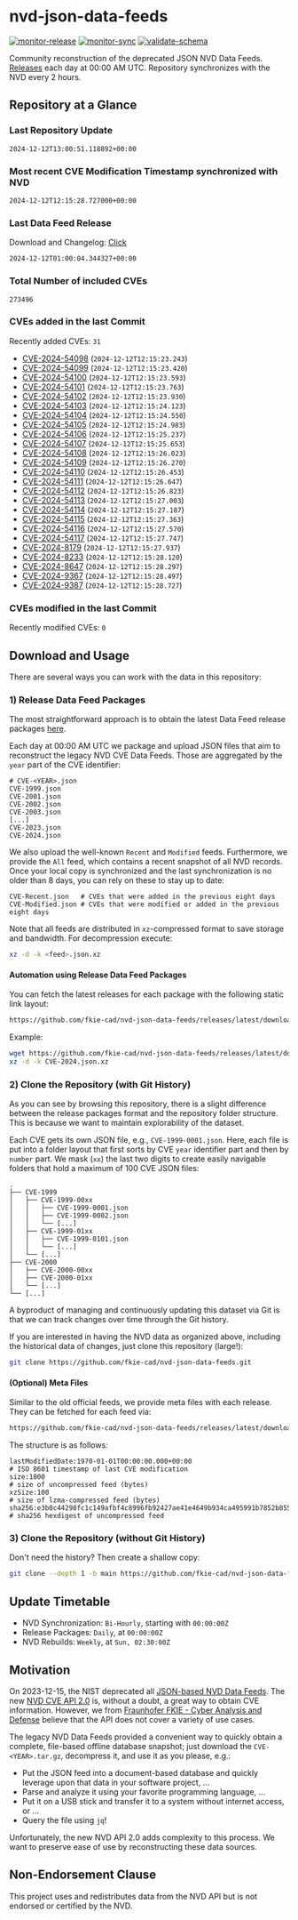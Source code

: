 # nvd-json-data-feeds

[![monitor-release](https://github.com/fkie-cad/nvd-json-data-feeds/actions/workflows/monitor_release.yml/badge.svg)](https://github.com/fkie-cad/nvd-json-data-feeds/actions/workflows/monitor_release.yml)
[![monitor-sync](https://github.com/fkie-cad/nvd-json-data-feeds/actions/workflows/monitor_sync.yml/badge.svg)](https://github.com/fkie-cad/nvd-json-data-feeds/actions/workflows/monitor_sync.yml)
[![validate-schema](https://github.com/fkie-cad/nvd-json-data-feeds/actions/workflows/validate_schema.yml/badge.svg)](https://github.com/fkie-cad/nvd-json-data-feeds/actions/workflows/validate_schema.yml)

Community reconstruction of the deprecated JSON NVD Data Feeds.
[Releases](https://github.com/fkie-cad/nvd-json-data-feeds/releases/latest) each day at 00:00 AM UTC.
Repository synchronizes with the NVD every 2 hours.

## Repository at a Glance

### Last Repository Update

```plain
2024-12-12T13:00:51.118892+00:00
```

### Most recent CVE Modification Timestamp synchronized with NVD

```plain
2024-12-12T12:15:28.727000+00:00
```

### Last Data Feed Release

Download and Changelog: [Click](https://github.com/fkie-cad/nvd-json-data-feeds/releases/latest)

```plain
2024-12-12T01:00:04.344327+00:00
```

### Total Number of included CVEs

```plain
273496
```

### CVEs added in the last Commit

Recently added CVEs: `31`

- [CVE-2024-54098](CVE-2024/CVE-2024-540xx/CVE-2024-54098.json) (`2024-12-12T12:15:23.243`)
- [CVE-2024-54099](CVE-2024/CVE-2024-540xx/CVE-2024-54099.json) (`2024-12-12T12:15:23.420`)
- [CVE-2024-54100](CVE-2024/CVE-2024-541xx/CVE-2024-54100.json) (`2024-12-12T12:15:23.593`)
- [CVE-2024-54101](CVE-2024/CVE-2024-541xx/CVE-2024-54101.json) (`2024-12-12T12:15:23.763`)
- [CVE-2024-54102](CVE-2024/CVE-2024-541xx/CVE-2024-54102.json) (`2024-12-12T12:15:23.930`)
- [CVE-2024-54103](CVE-2024/CVE-2024-541xx/CVE-2024-54103.json) (`2024-12-12T12:15:24.123`)
- [CVE-2024-54104](CVE-2024/CVE-2024-541xx/CVE-2024-54104.json) (`2024-12-12T12:15:24.550`)
- [CVE-2024-54105](CVE-2024/CVE-2024-541xx/CVE-2024-54105.json) (`2024-12-12T12:15:24.983`)
- [CVE-2024-54106](CVE-2024/CVE-2024-541xx/CVE-2024-54106.json) (`2024-12-12T12:15:25.237`)
- [CVE-2024-54107](CVE-2024/CVE-2024-541xx/CVE-2024-54107.json) (`2024-12-12T12:15:25.653`)
- [CVE-2024-54108](CVE-2024/CVE-2024-541xx/CVE-2024-54108.json) (`2024-12-12T12:15:26.023`)
- [CVE-2024-54109](CVE-2024/CVE-2024-541xx/CVE-2024-54109.json) (`2024-12-12T12:15:26.270`)
- [CVE-2024-54110](CVE-2024/CVE-2024-541xx/CVE-2024-54110.json) (`2024-12-12T12:15:26.453`)
- [CVE-2024-54111](CVE-2024/CVE-2024-541xx/CVE-2024-54111.json) (`2024-12-12T12:15:26.647`)
- [CVE-2024-54112](CVE-2024/CVE-2024-541xx/CVE-2024-54112.json) (`2024-12-12T12:15:26.823`)
- [CVE-2024-54113](CVE-2024/CVE-2024-541xx/CVE-2024-54113.json) (`2024-12-12T12:15:27.003`)
- [CVE-2024-54114](CVE-2024/CVE-2024-541xx/CVE-2024-54114.json) (`2024-12-12T12:15:27.187`)
- [CVE-2024-54115](CVE-2024/CVE-2024-541xx/CVE-2024-54115.json) (`2024-12-12T12:15:27.363`)
- [CVE-2024-54116](CVE-2024/CVE-2024-541xx/CVE-2024-54116.json) (`2024-12-12T12:15:27.570`)
- [CVE-2024-54117](CVE-2024/CVE-2024-541xx/CVE-2024-54117.json) (`2024-12-12T12:15:27.747`)
- [CVE-2024-8179](CVE-2024/CVE-2024-81xx/CVE-2024-8179.json) (`2024-12-12T12:15:27.937`)
- [CVE-2024-8233](CVE-2024/CVE-2024-82xx/CVE-2024-8233.json) (`2024-12-12T12:15:28.120`)
- [CVE-2024-8647](CVE-2024/CVE-2024-86xx/CVE-2024-8647.json) (`2024-12-12T12:15:28.297`)
- [CVE-2024-9367](CVE-2024/CVE-2024-93xx/CVE-2024-9367.json) (`2024-12-12T12:15:28.497`)
- [CVE-2024-9387](CVE-2024/CVE-2024-93xx/CVE-2024-9387.json) (`2024-12-12T12:15:28.727`)


### CVEs modified in the last Commit

Recently modified CVEs: `0`



## Download and Usage

There are several ways you can work with the data in this repository:

### 1) Release Data Feed Packages

The most straightforward approach is to obtain the latest Data Feed release packages [here](https://github.com/fkie-cad/nvd-json-data-feeds/releases/latest).

Each day at 00:00 AM UTC we package and upload JSON files that aim to reconstruct the legacy NVD CVE Data Feeds.
Those are aggregated by the `year` part of the CVE identifier:

```
# CVE-<YEAR>.json
CVE-1999.json
CVE-2001.json
CVE-2002.json
CVE-2003.json
[...]
CVE-2023.json
CVE-2024.json
```

We also upload the well-known `Recent` and `Modified` feeds.
Furthermore, we provide the `All` feed, which contains a recent snapshot of all NVD records.
Once your local copy is synchronized and the last synchronization is no older than 8 days, you can rely on these to stay up to date:

```plain
CVE-Recent.json   # CVEs that were added in the previous eight days
CVE-Modified.json # CVEs that were modified or added in the previous eight days
```

Note that all feeds are distributed in `xz`-compressed format to save storage and bandwidth.
For decompression execute:

```sh
xz -d -k <feed>.json.xz
```

#### Automation using Release Data Feed Packages

You can fetch the latest releases for each package with the following static link layout:

```sh
https://github.com/fkie-cad/nvd-json-data-feeds/releases/latest/download/CVE-<YEAR>.json.xz
```

Example:

```sh
wget https://github.com/fkie-cad/nvd-json-data-feeds/releases/latest/download/CVE-2024.json.xz
xz -d -k CVE-2024.json.xz
```

### 2) Clone the Repository (with Git History)

As you can see by browsing this repository, there is a slight difference between the release packages format and the repository folder structure.
This is because we want to maintain explorability of the dataset.

Each CVE gets its own JSON file, e.g., `CVE-1999-0001.json`.
Here, each file is put into a folder layout that first sorts by CVE `year` identifier part and then by `number` part.
We mask (`xx`) the last two digits to create easily navigable folders that hold a maximum of 100 CVE JSON files:

```plain
.
├── CVE-1999
│   ├── CVE-1999-00xx
│   │   ├── CVE-1999-0001.json
│   │   ├── CVE-1999-0002.json
│   │   └── [...]
│   ├── CVE-1999-01xx
│   │   ├── CVE-1999-0101.json
│   │   └── [...]
│   └── [...]
├── CVE-2000
│   ├── CVE-2000-00xx
│   ├── CVE-2000-01xx
│   └── [...]
└── [...]
```

A byproduct of managing and continuously updating this dataset via Git is that we can track changes over time through the Git history.

If you are interested in having the NVD data as organized above, including the historical data of changes, just clone this repository (large!):

```sh
git clone https://github.com/fkie-cad/nvd-json-data-feeds.git
```

#### (Optional) Meta Files

Similar to the old official feeds, we provide meta files with each release. They can be fetched for each feed via:

```sh
https://github.com/fkie-cad/nvd-json-data-feeds/releases/latest/download/CVE-<YEAR>.meta
```

The structure is as follows:

```plain
lastModifiedDate:1970-01-01T00:00:00.000+00:00                          # ISO 8601 timestamp of last CVE modification
size:1000                                                               # size of uncompressed feed (bytes)
xzSize:100                                                              # size of lzma-compressed feed (bytes)
sha256:e3b0c44298fc1c149afbf4c8996fb92427ae41e4649b934ca495991b7852b855 # sha256 hexdigest of uncompressed feed
```

### 3) Clone the Repository (without Git History)

Don't need the history? Then create a shallow copy:

```sh
git clone --depth 1 -b main https://github.com/fkie-cad/nvd-json-data-feeds.git
```


## Update Timetable

* NVD Synchronization: `Bi-Hourly`, starting with `00:00:00Z`
* Release Packages: `Daily`, at `00:00:00Z`
* NVD Rebuilds: `Weekly`, at `Sun, 02:30:00Z`


## Motivation

On 2023-12-15, the NIST deprecated all [JSON-based NVD Data Feeds](https://nvd.nist.gov/vuln/data-feeds#divRetirementBanner-1).
The new [NVD CVE API 2.0](https://nvd.nist.gov/developers/vulnerabilities) is, without a doubt, a great way to obtain CVE information.
However, we from [Fraunhofer FKIE - Cyber Analysis and Defense](https://www.fkie.fraunhofer.de/en/departments/cad.html) believe that the API does not cover a variety of use cases.

The legacy NVD Data Feeds provided a convenient way to quickly obtain a complete, file-based offline database snapshot; just download the `CVE-<YEAR>.tar.gz`, decompress it, and use it as you please, e.g.:

- Put the JSON feed into a document-based database and quickly leverage upon that data in your software project, ...
- Parse and analyze it using your favorite programming language, ...
- Put it on a USB stick and transfer it to a system without internet access, or ...
- Query the file using `jq`!

Unfortunately, the new NVD API 2.0 adds complexity to this process.
We want to preserve ease of use by reconstructing these data sources.

## Non-Endorsement Clause

This project uses and redistributes data from the NVD API but is not endorsed or certified by the NVD.